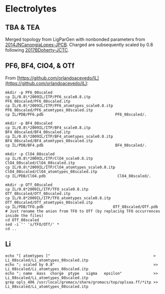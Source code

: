 # Electrolytes

## TBA & TEA
Merged topology from LigParGen with nonbonded parameters from [2014JNCanongiaLopes-JPCB](https://doi.org/10.1021/jp0476545).
Charged are subsequently scaled by 0.8 following [2017BDoherty-JCTC](https://doi.org/10.1021/acs.jctc.7b00520).

## PF6, BF4, ClO4, & OTf
From [https://github.com/orlandoacevedo/IL](https://github.com/orlandoacevedo/IL):
```
mkdir -p PF6_08scaled
cp IL/0.8\*2009IL/ITP/PF6_scale0.8.itp           PF6_08scaled/PF6_08scaled.itp
cp IL/0.8\*2009IL/ITP/PF6_atomtypes_scale0.8.itp PF6_08scaled/PF6_atomtypes_08scaled.itp
cp IL/PDB/PF6.pdb                                PF6_08scaled/.

mkdir -p BF4_08scaled
cp IL/0.8\*2009IL/ITP/BF4_scale0.8.itp           BF4_08scaled/BF4_08scaled.itp
cp IL/0.8\*2009IL/ITP/BF4_atomtypes_scale0.8.itp BF4_08scaled/BF4_atomtypes_08scaled.itp
cp IL/PDB/BF4.pdb                                BF4_08scaled/.

mkdir -p ClO4_08scaled
cp IL/0.8\*2009IL/ITP/ClO4_scale0.8.itp           ClO4_08scaled/ClO4_08scaled.itp
cp IL/0.8\*2009IL/ITP/ClO4_atomtypes_scale0.8.itp ClO4_08scaled/ClO4_atomtypes_08scaled.itp
cp IL/PDB/ClO4.pdb                                ClO4_08scaled/.
```

```
mkdir -p OTf_08scaled
cp IL/0.8*2009IL/ITP/TFO_scale0.8.itp           OTf_08scaled/OTf_08scaled.itp
cp IL/0.8*2009IL/ITP/TFO_atomtypes_scale0.8.itp OTf_08scaled/OTf_atomtypes_08scaled.itp
cp IL/PDB/TFO.pdb                               OTf_08scaled/OTf.pdb
# Just rename the anion from TFO to OTf (by replacing TFO occurrences inside the files)
cd OTf_08scaled
sed -i '' 's/TFO/OTf/' *
cd ..
```

## Li
```
echo "[ atomtypes ]"                                              >  Li_08scaled/Li_atomtypes_08scaled.itp
echo "; scaled by 0.8"                                            >> Li_08scaled/Li_atomtypes_08scaled.itp
echo "; name  mass  charge  ptype   sigma   epsilon"              >> Li_08scaled/Li_atomtypes_08scaled.itp
grep opls_406 /usr/local/gromacs/share/gromacs/top/oplsaa.ff/*itp >> Li_08scaled/Li_atomtypes_08scaled.itp
```

